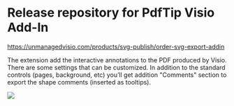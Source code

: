 # Release repository for PdfTip Visio Add-In

https://unmanagedvisio.com/products/svg-publish/order-svg-export-addin

The extension add the interactive annotations to the PDF produced by Visio. There are some settings that can be customized.
In addition to the standard controls (pages, background, etc) you’ll get addition "Comments" section to export the shape comments (inserted as tooltips).

![](http://unmanagedvisio.com/wp-content/uploads/pdf-tip.png)
